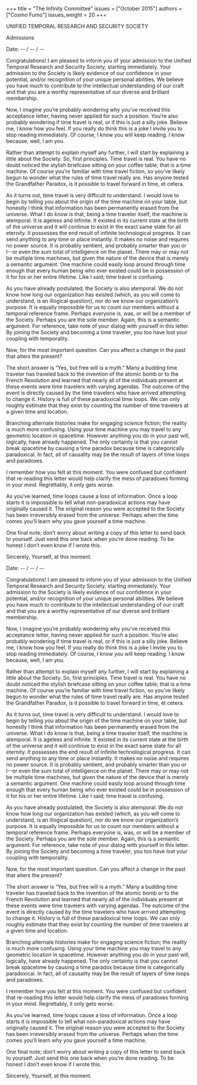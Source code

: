 +++
title = "The Infinity Committee"
issues = ["October 2015"]
authors = ["Cosmo Fumo"]
issues_weight = 20
+++

UNIFIED TEMPORAL RESEARCH AND SECURITY SOCIETY

Admissions

Date: -- / -- / --

Congratulations! I am pleased to inform you of your admission to the Unified Temporal Research and Security Society, starting immediately. Your admission to the Society is likely evidence of our confidence in your potential, and/or recognition of your unique personal abilities. We believe you have much to contribute to the intellectual understanding of our craft and that you are a worthy representative of our diverse and brilliant membership.

Now, I imagine you’re probably wondering why you’ve received this acceptance letter, having never applied for such a position. You’re also probably wondering if time travel is real, or if this is just a silly joke. Believe me, I know how you feel. If you really do think this is a joke I invite you to stop reading immediately. Of course, I know you will keep reading. I know because, well, I am you.

Rather than attempt to explain myself any further, I will start by explaining a little about the Society. So, first principles. Time travel is real. You have no doubt noticed the stylish briefcase sitting on your coffee table; that is a time machine. Of course you’re familiar with time travel fiction, so you’ve likely begun to wonder what the rules of time travel really are. Has anyone tested the Grandfather Paradox, is it possible to travel forward in time, et cetera.

As it turns out, time travel is very difficult to understand. I would love to begin by telling you about the origin of the time machine on your table, but honestly I think that information has been permanently erased from the universe. What I do know is that, being a time traveler itself, the machine is atemporal. It is ageless and infinite. It existed in its current state at the birth of the universe and it will continue to exist in the exact same state for all eternity. It possesses the end result of infinite technological progress. It can send anything to any time or place instantly. It makes no noise and requires no power source. It is probably sentient, and probably smarter than you or I--or even the sum total of intelligence on the planet. There may or may not be multiple time machines, but given the nature of the device that is merely a semantic argument. One machine could easily loop around through time enough that every human being who ever existed could be in possession of it for his or her entire lifetime. Like I said; time travel is confusing.

As you have already postulated, the Society is also atemporal. We do not know how long our organization has existed (which, as you will come to understand, is an illogical question), nor do we know our organization’s purpose. It is equally impossible for us to count our members without a temporal reference frame. Perhaps everyone is, was, or will be a member of the Society. Perhaps you are the sole member. Again, this is a semantic argument. For reference, take note of your dialog with yourself in this letter. By joining the Society and becoming a time traveler, you too have lost your coupling with temporality.

Now, for the most important question. Can you affect a change in the past that alters the present?

The short answer is “Yes, but free will is a myth.” Many a budding time traveler has traveled back to the invention of the atomic bomb or to the French Revolution and learned that nearly all of the individuals present at these events were time travelers with varying agendas. The outcome of the event is directly caused by the time travelers who have arrived attempting to change it. History is full of these paradoxical time loops. We can only roughly estimate that they exist by counting the number of time travelers at a given time and location.

Branching alternate histories make for engaging science fiction; the reality is much more confusing. Using your time machine you may travel to any geometric location in spacetime. However anything you do in your past will, logically, have already happened. The only certainty is that you cannot break spacetime by causing a time paradox because time is categorically paradoxical. In fact, all of causality may be the result of layers of time loops and paradoxes.

I remember how you felt at this moment. You were confused but confident that re-reading this letter would help clarify the mess of paradoxes forming in your mind. Regrettably, it only gets worse.

As you’ve learned, time loops cause a loss of information. Once a loop starts it is impossible to tell what non-paradoxical actions may have originally caused it. The original reason you were accepted to the Society has been irreversibly erased from the universe. Perhaps when the time comes you’ll learn why you gave yourself a time machine.

One final note; don’t worry about writing a copy of this letter to send back to yourself. Just send this one back when you’re done reading. To be honest I don’t even know if I wrote this.

Sincerely, Yourself, at this moment.

Date: -- / -- / --

Congratulations! I am pleased to inform you of your admission to the Unified Temporal Research and Security Society, starting immediately. Your admission to the Society is likely evidence of our confidence in your potential, and/or recognition of your unique personal abilities. We believe you have much to contribute to the intellectual understanding of our craft and that you are a worthy representative of our diverse and brilliant membership.

Now, I imagine you’re probably wondering why you’ve received this acceptance letter, having never applied for such a position. You’re also probably wondering if time travel is real, or if this is just a silly joke. Believe me, I know how you feel. If you really do think this is a joke I invite you to stop reading immediately. Of course, I know you will keep reading. I know because, well, I am you.

Rather than attempt to explain myself any further, I will start by explaining a little about the Society. So, first principles. Time travel is real. You have no doubt noticed the stylish briefcase sitting on your coffee table; that is a time machine. Of course you’re familiar with time travel fiction, so you’ve likely begun to wonder what the rules of time travel really are. Has anyone tested the Grandfather Paradox, is it possible to travel forward in time, et cetera.

As it turns out, time travel is very difficult to understand. I would love to begin by telling you about the origin of the time machine on your table, but honestly I think that information has been permanently erased from the universe. What I do know is that, being a time traveler itself, the machine is atemporal. It is ageless and infinite. It existed in its current state at the birth of the universe and it will continue to exist in the exact same state for all eternity. It possesses the end result of infinite technological progress. It can send anything to any time or place instantly. It makes no noise and requires no power source. It is probably sentient, and probably smarter than you or I--or even the sum total of intelligence on the planet. There may or may not be multiple time machines, but given the nature of the device that is merely a semantic argument. One machine could easily loop around through time enough that every human being who ever existed could be in possession of it for his or her entire lifetime. Like I said; time travel is confusing.

As you have already postulated, the Society is also atemporal. We do not know how long our organization has existed (which, as you will come to understand, is an illogical question), nor do we know our organization’s purpose. It is equally impossible for us to count our members without a temporal reference frame. Perhaps everyone is, was, or will be a member of the Society. Perhaps you are the sole member. Again, this is a semantic argument. For reference, take note of your dialog with yourself in this letter. By joining the Society and becoming a time traveler, you too have lost your coupling with temporality.

Now, for the most important question. Can you affect a change in the past that alters the present?

The short answer is “Yes, but free will is a myth.” Many a budding time traveler has traveled back to the invention of the atomic bomb or to the French Revolution and learned that nearly all of the individuals present at these events were time travelers with varying agendas. The outcome of the event is directly caused by the time travelers who have arrived attempting to change it. History is full of these paradoxical time loops. We can only roughly estimate that they exist by counting the number of time travelers at a given time and location.

Branching alternate histories make for engaging science fiction; the reality is much more confusing. Using your time machine you may travel to any geometric location in spacetime. However anything you do in your past will, logically, have already happened. The only certainty is that you cannot break spacetime by causing a time paradox because time is categorically paradoxical. In fact, all of causality may be the result of layers of time loops and paradoxes.

I remember how you felt at this moment. You were confused but confident that re-reading this letter would help clarify the mess of paradoxes forming in your mind. Regrettably, it only gets worse.

As you’ve learned, time loops cause a loss of information. Once a loop starts it is impossible to tell what non-paradoxical actions may have originally caused it. The original reason you were accepted to the Society has been irreversibly erased from the universe. Perhaps when the time comes you’ll learn why you gave yourself a time machine.

One final note; don’t worry about writing a copy of this letter to send back to yourself. Just send this one back when you’re done reading. To be honest I don’t even know if I wrote this.

Sincerely, Yourself, at this moment.
